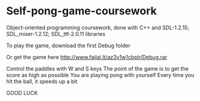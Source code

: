 # Self-pong-game-coursework
Object-oriented programming coursework, done with C++ and SDL-1.2.15; SDL_mixer-1.2.12; SDL_ttf-2.0.11 libraries

To play the game, download the first Debug folder

Or get the game here http://www.failai.lt/az3v1w1cbplr/Debug.rar

Control the paddles with W and S keys
The point of the game is to get the score as high as possible
You are playing pong with yourself
Every time you hit the ball, it speeds up a bit

GOOD LUCK
